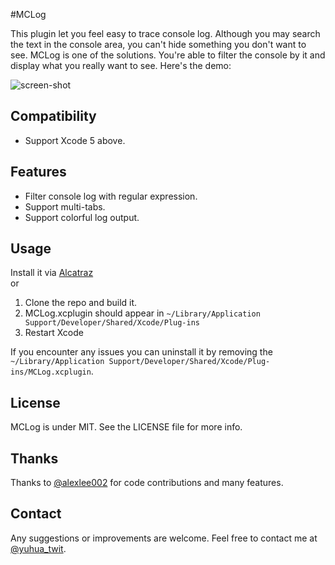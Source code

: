#MCLog

This plugin let you feel easy to trace console log. Although you may search the text in the console area, you can't hide something you don't want to see. MCLog is one of the solutions. You're able to filter the console by it and display what you really want to see. Here's the demo:

![screen-shot](https://rawgithub.com/yuhua-chen/MCLog/master/MCLogScreenshot.gif)


## Compatibility

 - Support Xcode 5 above.
 
## Features
 
 - Filter console log with regular expression.
 - Support multi-tabs.
 - Support colorful log output.   

## Usage

Install it via [Alcatraz](http://alcatraz.io/)  
or  
 1. Clone the repo and build it.
 2. MCLog.xcplugin should appear in `~/Library/Application Support/Developer/Shared/Xcode/Plug-ins`
 3. Restart Xcode  

If you encounter any issues you can uninstall it by removing the `~/Library/Application Support/Developer/Shared/Xcode/Plug-ins/MCLog.xcplugin`.

## License

MCLog is under MIT.  See the LICENSE file for more info.

## Thanks

Thanks to [@alexlee002](https://github.com/alexlee002) for code contributions and many features.

## Contact

Any suggestions or improvements are welcome. Feel free to contact me at [@yuhua_twit](https://twitter.com/yuhua_twit).
